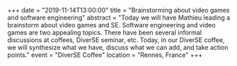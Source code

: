 +++
date = "2019-11-14T13:00:00"
title = "Brainstorming about video games and software engineering"
abstract = "Today we will have Mathieu leading a brainstorm about video games and SE. Software engineering and video games are two appealing topics. There have been several informal discussions at coffees, DiverSE seminar, etc. Today, in our DiverSE coffee, we will synthesize what we have, discuss what we can add, and take action points."
event = "DiverSE Coffee"
location = "Rennes, France"
+++

